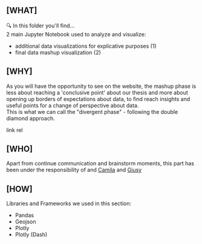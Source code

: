 ## **[WHAT]**  
🔍 In this folder you'll find...  <br>
2 main Jupyter Notebook used to analyze and visualize: <br>
- additional data visualizations for explicative purposes (1)
- final data mashup visualization (2) <br>

## **[WHY]** 
As you will have the opportunity to see on the website, the mashup phase is less about reaching a 'conclusive point' about our thesis and more about opening up borders of expectations about data, to find reach insights and useful points for a change of perspective about data. <br>
This is what we can call the "divergent phase" - following the double diamond approach. <br>

link rel


 ## **[WHO]** 
Apart from continue communication and brainstorm moments, this part has been under the responsibility of and [Camila](https://github.com/camilasamurai) and [Giusy](https://github.com/teragramgius)

## **[HOW]** 
Libraries and Frameworks we used in this section:
- Pandas
- Geojson
- Plotly
- Plotly (Dash)
